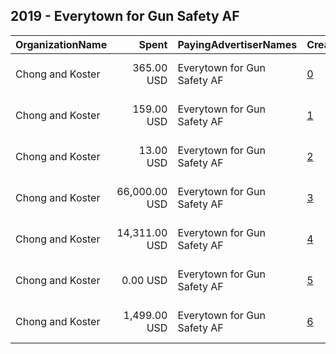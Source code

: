 ## 2019 - Everytown for Gun Safety AF 
|OrganizationName|Spent|PayingAdvertiserNames|CreativeUrls|Impressions|Genders|AgeBrackets|CountryCodes|BillingAddresses|CandidateBallotInformation|
|:---|---:|:---|:---|---:|:---|:---|:---|:---|:---|
|Chong and Koster|365.00 USD|Everytown for Gun Safety AF|[0](https://www.snap.com/political-ads/asset/d95fa0e1de8048ceec3f620022b67d06fe223f2662ddc4fe423746e30d0d31a7?mediaType=mp4)|46,146||26-|united states|"1640 Rhode Island Ave. NW, Suite 600,Washington,20036,US"||
|Chong and Koster|159.00 USD|Everytown for Gun Safety AF|[1](https://www.snap.com/political-ads/asset/d95fa0e1de8048ceec3f620022b67d06fe223f2662ddc4fe423746e30d0d31a7?mediaType=mp4)|161,300||26-|united states|"1640 Rhode Island Ave. NW, Suite 600,Washington,20036,US"||
|Chong and Koster|13.00 USD|Everytown for Gun Safety AF|[2](https://www.snap.com/political-ads/asset/d95fa0e1de8048ceec3f620022b67d06fe223f2662ddc4fe423746e30d0d31a7?mediaType=mp4)|13,266||26+|united states|"1640 Rhode Island Ave. NW, Suite 600,Washington,20036,US"||
|Chong and Koster|66,000.00 USD|Everytown for Gun Safety AF|[3](https://www.snap.com/political-ads/asset/d95fa0e1de8048ceec3f620022b67d06fe223f2662ddc4fe423746e30d0d31a7?mediaType=mp4)|75,083,793||26-|united states|"1640 Rhode Island Ave. NW, Suite 600,Washington,20036,US"||
|Chong and Koster|14,311.00 USD|Everytown for Gun Safety AF|[4](https://www.snap.com/political-ads/asset/d95fa0e1de8048ceec3f620022b67d06fe223f2662ddc4fe423746e30d0d31a7?mediaType=mp4)|31,553,692||26-|united states|"1640 Rhode Island Ave. NW, Suite 600,Washington,20036,US"||
|Chong and Koster|0.00 USD|Everytown for Gun Safety AF|[5](https://www.snap.com/political-ads/asset/fc60a5715414fa32028485c5115857b48413977f7eafb89f702f6ac7f6e30446?mediaType=png)|31|||united states|"1640 Rhode Island Ave. NW, Suite 600,Washington,20036,US"||
|Chong and Koster|1,499.00 USD|Everytown for Gun Safety AF|[6](https://www.snap.com/political-ads/asset/fc60a5715414fa32028485c5115857b48413977f7eafb89f702f6ac7f6e30446?mediaType=png)|392,195|||united states|"1640 Rhode Island Ave. NW, Suite 600,Washington,20036,US"||
